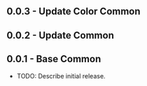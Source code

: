## 0.0.3 -  Update Color Common


## 0.0.2 -  Update Common
## 0.0.1 -  Base Common

* TODO: Describe initial release.

